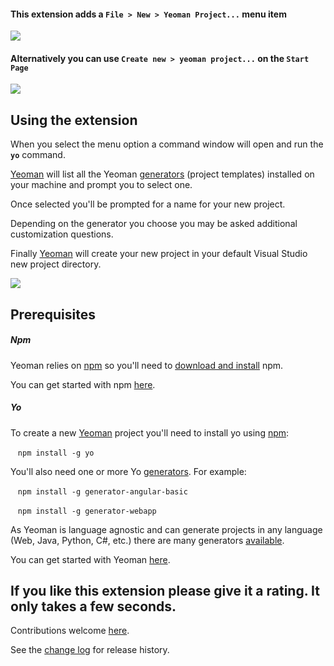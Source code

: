 [GitHubRepoPullRequestsURL]: https://github.com/GregTrevellick/VsixNewYeomanProject/pulls

#### This extension adds a `File > New > Yeoman Project...` menu item

![](screen0.png)

#### Alternatively you can use `Create new > yeoman project...` on the `Start Page`

![](screen1.png)

## Using the extension

When you select the menu option a command window will open and run the **`yo`** command.

[Yeoman](https://yeoman.io/) will list all the Yeoman [generators](https://yeoman.io/generators/) (project templates) installed on your machine and prompt you to select one. 

Once selected you'll be prompted for a name for your new project.

Depending on the generator you choose you may be asked additional customization questions.

Finally [Yeoman](https://yeoman.io/) will create your new project in your default Visual Studio new project directory. 

![](screen2.gif)

## Prerequisites

##### Npm

Yeoman relies on [npm](https://www.npmjs.com/) so you'll need to [download and install](https://docs.npmjs.com/downloading-and-installing-node-js-and-npm) npm. 

You can get started with npm [here](https://docs.npmjs.com/getting-started/).

##### Yo

To create a new [Yeoman](https://yeoman.io/) project you'll need to install yo using [npm](https://www.npmjs.com/):

&nbsp;&nbsp;&nbsp;`npm install -g yo`

You'll also need one or more Yo [generators](https://yeoman.io/generators/). For example:

&nbsp;&nbsp;&nbsp;`npm install -g generator-angular-basic`

&nbsp;&nbsp;&nbsp;`npm install -g generator-webapp`

As Yeoman is language agnostic and can generate projects in any language (Web, Java, Python, C#, etc.) there are many generators [available](https://yeoman.io/generators/).

You can get started with Yeoman [here](https://yeoman.io/learning/index.html).

## If you like this extension please give it a rating. It only takes a few seconds.

Contributions welcome [here][GitHubRepoPullRequestsURL].

See the [change log](https://github.com/GregTrevellick/VsixNewYeomanProject/blob/master/CHANGELOG.md) for release history.

